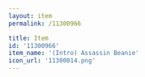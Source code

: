 ```yaml
---
layout: item
permalink: /11300966

title: Item
id: '11300966'
item_name: '(Intro) Assassin Beanie'
icon_url: '11300014.png'
---
```

